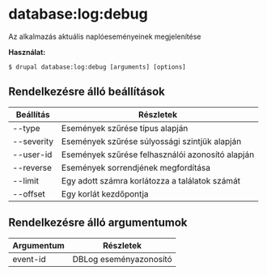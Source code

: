 # database:log:debug
Az alkalmazás aktuális naplóeseményeinek megjelenítése

**Használat:**
```
$ drupal database:log:debug [arguments] [options]
```

## Rendelkezésre álló beállítások
Beállítás | Részletek
-------|-------------
--type | Események szűrése típus alapján
--severity | Események szűrése súlyossági szintjük alapján
--user-id | Események szűrése felhasználói azonosító alapján
--reverse | Események sorrendjének megfordítása
--limit | Egy adott számra korlátozza a találatok számát
--offset | Egy korlát kezdőpontja

## Rendelkezésre álló argumentumok
Argumentum | Részletek
---------|-------------
event-id | DBLog eseményazonosító
